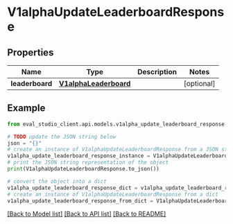 # V1alphaUpdateLeaderboardResponse


## Properties

Name | Type | Description | Notes
------------ | ------------- | ------------- | -------------
**leaderboard** | [**V1alphaLeaderboard**](V1alphaLeaderboard.md) |  | [optional] 

## Example

```python
from eval_studio_client.api.models.v1alpha_update_leaderboard_response import V1alphaUpdateLeaderboardResponse

# TODO update the JSON string below
json = "{}"
# create an instance of V1alphaUpdateLeaderboardResponse from a JSON string
v1alpha_update_leaderboard_response_instance = V1alphaUpdateLeaderboardResponse.from_json(json)
# print the JSON string representation of the object
print(V1alphaUpdateLeaderboardResponse.to_json())

# convert the object into a dict
v1alpha_update_leaderboard_response_dict = v1alpha_update_leaderboard_response_instance.to_dict()
# create an instance of V1alphaUpdateLeaderboardResponse from a dict
v1alpha_update_leaderboard_response_from_dict = V1alphaUpdateLeaderboardResponse.from_dict(v1alpha_update_leaderboard_response_dict)
```
[[Back to Model list]](../README.md#documentation-for-models) [[Back to API list]](../README.md#documentation-for-api-endpoints) [[Back to README]](../README.md)


